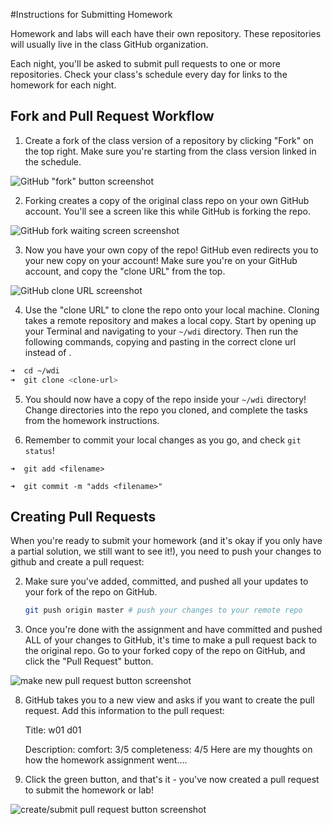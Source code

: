 #Instructions for Submitting Homework

Homework and labs will each have their own repository.  These repositories will usually live in the class GitHub organization.

Each night, you'll be asked to submit pull requests to one or more repositories.  Check your class's schedule every day for links to the homework for each night. 

## Fork and Pull Request Workflow


1. Create a fork of the class version of a repository by clicking "Fork" on the top right. Make sure you're starting from the class version linked in the schedule.

  ![GitHub "fork" button screenshot](https://cloud.githubusercontent.com/assets/7833470/10625501/b15a2bee-7758-11e5-8b12-2c84b785801b.png)

2. Forking creates a copy of the original class repo on your own GitHub account. You'll see a screen like this while GitHub is forking the repo. 

  ![GitHub fork waiting screen screenshot](https://cloud.githubusercontent.com/assets/7833470/10625502/b422f2e8-7758-11e5-8cf1-09ae4fd7d946.png)

3. Now you have your own copy of the repo! GitHub even redirects you to your new copy on your account! Make sure you're on your GitHub account, and copy the "clone URL" from the top.

  ![GitHub clone URL screenshot](https://cloud.githubusercontent.com/assets/3010270/13687431/17d1d2e6-e6d0-11e5-8a5f-9f1575f03aa9.png)

4. Use the "clone URL" to clone the repo onto your local machine.  Cloning takes a remote repository and makes a local copy.  Start by opening up your Terminal and navigating to your `~/wdi` directory. Then run the following commands, copying and pasting in the correct clone url instead of <clone-url>.  


  ```zsh
  ➜  cd ~/wdi
  ➜  git clone <clone-url>
  ```

5. You should now have a copy of the repo inside your `~/wdi` directory! Change directories into the repo you cloned, and complete the tasks from the homework instructions. 

1. Remember to commit your local changes as you go, and check `git status`!

  ```
  ➜  git add <filename>

  ➜  git commit -m "adds <filename>"
  ```


## Creating Pull Requests


When you're ready to submit your homework (and it's okay if you only have a partial solution, we still want to see it!), you need to push your changes to github and create a pull request:


2. Make sure you've added, committed, and pushed all your updates to your fork of the repo on GitHub. 

    ``` bash
    git push origin master # push your changes to your remote repo
    ```

7. Once you're done with the assignment and have committed and pushed ALL of your changes to GitHub, it's time to make a pull request back to the original repo. Go to your forked copy of the repo on GitHub, and click the "Pull Request" button.

  ![make new pull request button screenshot](https://cloud.githubusercontent.com/assets/3010270/13687969/7ed9d38c-e6d3-11e5-9510-ac0fbf1f22e9.png)

8. GitHub takes you to a new view and asks if you want to create the pull request. Add this information to the pull request:

	Title: w01 d01

	Description:
		comfort: 3/5
		completeness: 4/5
		Here are my thoughts on how the homework assignment went....



1. Click the green button, and that's it - you've now created a pull request to submit the homework or lab!

  ![create/submit pull request button screenshot](https://cloud.githubusercontent.com/assets/7833470/10625507/bc97d38a-7758-11e5-8fe9-e4846e06e454.png)

